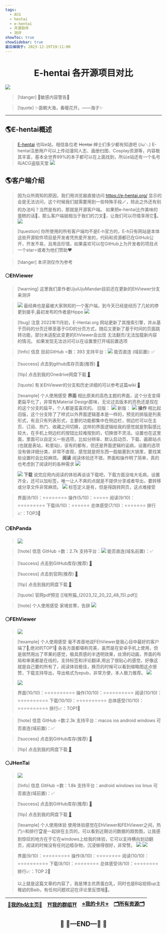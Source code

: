 ```yaml
---
tags:
  - ACG
  - hentai
  - e-hentai
  - 开源软件
  - 测评
showToc: true
showSidebar: true
最后编辑于: 2023-12-19T19:11:00
---
```


# <center>E-hentai 各开源项目对比</center>
![](https://telegraph.youzhidanbairu.eu.org/file/7a0578ea3c67d3061634e.jpg)

>[!danger] 🔞敏感内容警告🔞

>[!quote] ✨面朝大海，春暖花开。——海子✨

---
## 🌎E-hentai概述
>[E-hentai](https://e-hentai.org/) 也叫e站，相信各位老 ~~Hentai~~ 绅士们多少都有知道吧 (/ω＼)
>E-hentai注册用户可以上传动漫同人志、画册扫图、Cosplay资源等，内容极其丰富，基本全世界99%的本子都可以在上面找到，所以e站还有一个名号叫ACG盗版天堂
>![](https://telegraph.youzhidanbairu.eu.org/file/8f7086fe8b9991b744ddf.png)

## 🌎客户端介绍
>因为众所周知的原因，我们用浏览器直接访问 https://e-hentai.org/ 显示的会是无法访问，这个时候我们就需要用到一些特殊手段🪄，除此之外还有别的办法吗？当然是有的，那就是开源客户端。
>如果把e-hentai比作美味的蛋糕的话🍰，那么客户端就相当于我们的刀叉🍴，让我们可以尽情享用它🤤。
>![](https://telegraph.youzhidanbairu.eu.org/file/bd931f0ba134520c7383c.jpg)

>[!question] 你所使用的所有客户端均不是E-h官方的，E-h只有网站是本体
这些开源软件项目是开发者凭热爱开发的，代码和资源都已在GitHub公开，开发不易，且用且珍惜，如果喜欢可以在GitHub上为开发者的项目点一个star⭐或者为他们赞助❤️
>

>[!danger] 本评测仅作为参考
>

### 🌕EhViewer
>[!warning] 这里我们拿作者UjuiUjuMandan目前还在更新的EhViewer分支来测评

> ![](https://telegraph.youzhidanbairu.eu.org/file/ab14f40506cacea77f3b1.png)
最经典也是最被大家熟知的一个客户端，到今天已经是经历了几轮的停更到接手,最初发布的作者是Hippo 
![](https://telegraph.youzhidanbairu.eu.org/file/c12963d802451004a8917.png)

> [!bug] 注意
> 2022年11月初，E-Hentai.org 网站更新了其搜索引擎，并从基于页码的分页迁移至基于GID的分页方式，随后又更新了基于时间的页面跳转功能，部分未适配此变更的EhViewer会出现 无法翻页/无法加载新内容 的情况。
> 如果发现无法访问可以在设置里打开域前置选项

>[!info] 信息
目前GitHub ⭐数：393
支持平台：![](https://telegraph.youzhidanbairu.eu.org/file/0d854ea0c9c57b022981a.png)
能否直连 (域前置): ✅

>[!success] 点击到github库存页面(推荐)
>[🔗](https://github.com/UjuiUjuMandan/EhViewer/releases/)

> [!tip] 点击到我的Onedrive网盘下载
> [🔗](https://studentcitruscollege-my.sharepoint.com/:f:/g/personal/leoooksn556_student_citruscollege_edu/EtuxGLHfIRpLi0XWjfT9kjkBxb3unBn5W1T4EihR4DJYxw?e=UhuDtb)

> [!quote] 有关EhViewer的分支和历史详细的可以参考这篇wiki
>[🔗](https://flowershow3.youzhidanbairu.eu.org/assets/EhViewer%20-%20%E7%BB%B4%E5%9F%BA%E6%95%99%E7%A7%91%E4%B9%A6%EF%BC%8C%E8%87%AA%E7%94%B1%E7%9A%84%E6%95%99%E5%AD%A6%E8%AF%BB%E6%9C%AC%20(2023_12_19%2017_49_45)%20(1).pdf)

> [!example] 个人使用感受
> **界面**
> 相比原来的高色主题的界面，这个分支变得更扁平化了，非常有Material Design那味，无论过去版本的亮色还是现在的这个分支的扁平，个人都是蛮喜欢的。
> 旧版：
> ![](https://telegraph.youzhidanbairu.eu.org/file/7ad91c0d416c80017ccdc.jpg)
>新版：
>![](https://telegraph.youzhidanbairu.eu.org/file/4c44b4c9fd66ff27967d0.jpg)
> **操作**
> 相比起旧版，这个分支除了了样式以外界面逻辑基本是一样的，预览的排版是列表形式，有且只有列表形式，主要的功能都集中在侧边栏，侧边栏可以在主页、订阅、热门、收藏之间切换，这样的界面逻辑给我的感觉就是割裂感比较大，在手机上侧边栏的按钮比较难按到的，切换很不灵活。设置也在这里面，里面可以自定义一些选项，比如分辨率、默认启动页、下载、画廊站点(也就是表站，和里站)，该有的都有，但还是界面逻辑的诟病，设置的选项没有做详细分类，非常不直观，感觉就是把东西一股脑塞到大锅里，要找某些设置时会比较麻烦。
> **阅读**
> 阅读体验还不错，界面和操作明了简单，真的也考虑到了阅读时的各种需求
> ![](https://telegraph.youzhidanbairu.eu.org/file/657237699cc4bd67d6fab.jpg)
> 
> ![](https://telegraph.youzhidanbairu.eu.org/file/105d58a19347a2b3fec55.jpg)
> **下载**
> 说完应用内阅读的体验再谈谈下载吧，下载方面没啥大毛病，设置齐全，还可以加标签，唯一让人不爽的点就是不提供分享或者导出，要转移或分享文件非常麻烦。
> ![](https://telegraph.youzhidanbairu.eu.org/file/660315e12b9bd49feaad2.jpg)
> 标签定义是有，但是得跳转网页，这点难接受

>界面(8/10)：⭐⭐⭐⭐⭐⭐⭐⭐
>操作(5/10)：⭐⭐⭐⭐⭐
>阅读(9/10)：⭐⭐⭐⭐⭐⭐⭐⭐⭐
>下载(6/10)：⭐⭐⭐⭐⭐⭐
>总体感受(7/10)：⭐⭐⭐⭐⭐⭐⭐
>排行📈：TOP3🥉
### 🌕EhPanda
>![](https://telegraph.youzhidanbairu.eu.org/file/3d0942bed74387c827fa1.png)

>[!note] 信息
>GitHub ⭐数：2.7k
>支持平台：![](https://telegraph.youzhidanbairu.eu.org/file/19a50078401964e58b465.png)
>能否直连(域名前置)：✅

> [!success] 点击到GitHub库存(推荐)
> [🔗](https://github.com/EhPanda-Team/EhPanda)

>[!success] 点击到官网(推荐)
>[🔗](https://ehpanda.app/)

> [!tip] 点击到我的网盘下载
> [🔗](https://studentcitruscollege-my.sharepoint.com/:f:/g/personal/leoooksn556_student_citruscollege_edu/EtuxGLHfIRpLi0XWjfT9kjkBxb3unBn5W1T4EihR4DJYxw?e=UhuDtb)

> [!quote] 官网pdf预览
> [[埃熊猫_(2023_12_20_22_48_15).pdf]]

>[!note] 个人使用感受
>家境贫寒，告辞
>![](https://telegraph.youzhidanbairu.eu.org/file/e00c6f24c70a6bf428557.jpg)

### 🌕FEhViewer
>![](https://telegraph.youzhidanbairu.eu.org/file/e10696fb841615fe8a229.png)

>[!example] 个人使用感受
毫不吝啬地说FEhViewer是我心目中最好的客户端了🥰,绝对的TOP1👑
各各方面都堪称完美，虽然是在安卓手机上使用，但是居然用出了苹果的感觉，极具质感的半透明效果，丝滑的动画，界面的布局和审美都是在线的，支持标签和评论翻译,用出了很贴心的感觉，好像这就是自己要的所有了，阅读体验极佳，换页的时候可以看到缩略图这点很赞，下载支持导出，导出格式为epub，非常方便，本人极力推荐。
>![](https://telegraph.youzhidanbairu.eu.org/file/7c1fea9542bdc0dfad1a4.jpg)
>
>![](https://telegraph.youzhidanbairu.eu.org/file/197e548171dfe8f7afe90.jpg)


>界面(10/10)：⭐⭐⭐⭐⭐⭐⭐⭐⭐⭐
>操作(10/10)：⭐⭐⭐⭐⭐⭐⭐⭐⭐⭐
>阅读(10/10)：⭐⭐⭐⭐⭐⭐⭐⭐⭐⭐
>下载(10/10)：⭐⭐⭐⭐⭐⭐⭐⭐⭐⭐
>总体感受(10/10)：⭐⭐⭐⭐⭐⭐⭐⭐⭐⭐
>排行📈：TOP1🏅

>[!note] 信息
>GitHub ⭐数:2.3k
>支持平台：macos ios android windows
>可否直连(域前置)：✅

>[!success] 点击到GitHub库存(推荐)
>[🔗](https://github.com/3003h/FEhViewer/releases/tag/v1.5.4%2B534)

>[!tip] 点击到我的网盘下载
>[🔗](https://studentcitruscollege-my.sharepoint.com/:f:/g/personal/leoooksn556_student_citruscollege_edu/EtuxGLHfIRpLi0XWjfT9kjkBxb3unBn5W1T4EihR4DJYxw?e=UhuDtb)

### 🌕JHenTai
>![](https://telegraph.youzhidanbairu.eu.org/file/8a7be6d622f70773e424e.jpg)

>[!info] 信息
>GitHub ⭐数：1.8k
>支持平台：android windows ios linux
>可否直连(域前置)：✅

>[!success] 点击到GitHub库存(推荐)
>[🔗](https://github.com/jiangtian616/JHenTai/releases/tag/v7.4.7%2B146)

>[!tip] 点击到我的网盘下载
>[🔗](https://studentcitruscollege-my.sharepoint.com/:f:/g/personal/leoooksn556_student_citruscollege_edu/EtuxGLHfIRpLi0XWjfT9kjkBxb3unBn5W1T4EihR4DJYxw?e=UhuDtb)

>[!example] 个人使用体验
>使用体验感觉在EhViewer和FEhViewer之间，热门🔥和排行🏆是一起排在主页的，可以看到近期访问数据的趋势图，让我感到惊叹的地方在于它在windows上给我的体验，它可以支持横向划动翻页，阅读的时候没有任何边框杂物，沉浸做得很好，非常赞。
>![](https://telegraph.youzhidanbairu.eu.org/file/d165b6dd269223d4bd9b9.png)
>![](https://telegraph.youzhidanbairu.eu.org/file/a0398725620d43046067c.png)

>界面(9/10)：⭐⭐⭐⭐⭐⭐⭐⭐⭐
>操作(8/10)：⭐⭐⭐⭐⭐⭐⭐⭐
>阅读(10/10)：⭐⭐⭐⭐⭐⭐⭐⭐⭐⭐
>下载(8/10)：⭐⭐⭐⭐⭐⭐⭐⭐
>总体感受(8/10)：⭐⭐⭐⭐⭐⭐⭐⭐
>排行📈：TOP 2🥈

>以上就是这篇文章的内容了，我是博主优质蛋白乳，同时也是B站视频up主稚幼的Baib，有任何问题欢迎在评论里反馈哦🥰。

| [🌸**我的b站主页**🌸](https://space.bilibili.com/181073412?spm_id_from=333.1007.0.0) | [⛩️**我的群组**⛩️](https://flowershow.youzhidanbairu.eu.org/%F0%9F%A6%84%E5%8A%A0%E5%85%A5%E6%88%91%E7%9A%84%E7%BE%A4%E7%BB%84%F0%9F%8C%88) | [⭐**我的卡片**⭐](https://linkstack.youzhidanbairu.eu.org/@Aipio) | [🗂️**所有资源**🗂️](https://studentcitruscollege-my.sharepoint.com/:f:/g/personal/leoooksn556_student_citruscollege_edu/Ev_c9YZu5TJFphuoOtMM9ioBH4_fuH7Jha0KBflx4pxNCw?e=ygn9z3) |
| ------------------------------------------------------------------------------- | --------------------------------------------------------------------------------------------------------------------------------------- | ------------------------------------------------------------ | ----------------------------------------------------------------------------------------------------------------------------------------------------------------------------- |
## <center>🛑  🚧—END—🚧  🛑</center>